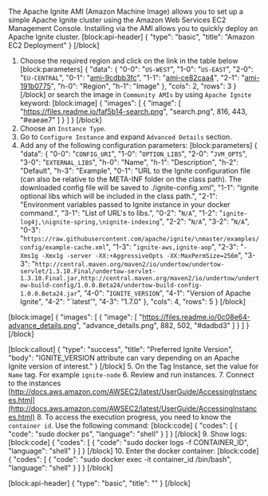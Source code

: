 The Apache Ignite AMI (Amazon Machine Image) allows you to set up a simple Apache Ignite cluster using the Amazon Web Services EC2 Management Console. Installing via the AMI allows you to quickly deploy an Apache Ignite cluster.
[block:api-header]
{
  "type": "basic",
  "title": "Amazon EC2 Deployment"
}
[/block]
1. Choose the required region and click on the link in the table below
[block:parameters]
{
  "data": {
    "0-0": "`US-WEST`",
    "1-0": "`US-EAST`",
    "2-0": "`EU-CENTRAL`",
    "0-1": "[ami-9cdbb3fc](https://console.aws.amazon.com/ec2/home?region=us-west-1#launchAmi=ami-9cdbb3fc)",
    "1-1": "[ami-ce82caa4](https://console.aws.amazon.com/ec2/home?region=us-east-1#launchAmi=ami-ce82caa4)",
    "2-1": "[ami-191b0775](https://console.aws.amazon.com/ec2/home?region=eu-central-1#launchAmi=ami-191b0775)",
    "h-0": "Region",
    "h-1": "Image"
  },
  "cols": 2,
  "rows": 3
}
[/block]
or search the image in `Community AMIs` by using `Apache Ignite` keyword:
[block:image]
{
  "images": [
    {
      "image": [
        "https://files.readme.io/faf5b14-search.png",
        "search.png",
        816,
        443,
        "#eaeae7"
      ]
    }
  ]
}
[/block]
2. Choose an `Instance Type`.
3. Go to `Configure Instance` and expand `Advanced Details` section.
4. Add any of the following configuration parameters:
[block:parameters]
{
  "data": {
    "0-0": "`CONFIG_URI`",
    "1-0": "`OPTION_LIBS`",
    "2-0": "`JVM_OPTS`",
    "3-0": "`EXTERNAL_LIBS`",
    "h-0": "Name",
    "h-1": "Description",
    "h-2": "Default",
    "h-3": "Example",
    "0-1": "URL to the Ignite configuration file (can also be relative to the  META-INF folder on the class path). The downloaded config file will be saved to ./ignite-config.xml",
    "1-1": "Ignite optional libs which will be included in the class path.",
    "2-1": "Environment variables passed to Ignite instance in your docker command.",
    "3-1": "List of URL's to libs.",
    "0-2": "`N/A`",
    "1-2": "`ignite-log4j,\nignite-spring,\nignite-indexing`",
    "2-2": "`N/A`",
    "3-2": "`N/A`",
    "0-3": "`https://raw.githubusercontent.com/apache/ignite/\nmaster/examples/config/example-cache.xml`",
    "1-3": "`ignite-aws,ignite-aop`",
    "2-3": "`-Xms1g -Xmx1g -server -XX:+AggressiveOpts -XX:MaxPermSize=256m`",
    "3-3": "`http://central.maven.org/maven2/io/undertow/undertow-servlet/1.3.10.Final/undertow-servlet-1.3.10.Final.jar,http://central.maven.org/maven2/io/undertow/undertow-build-config/1.0.0.Beta24/undertow-build-config-1.0.0.Beta24.jar`",
    "4-0": "`IGNITE_VERSION`",
    "4-1": "Version of Apache Ignite",
    "4-2": "`latest'",
    "4-3": "1.7.0"
  },
  "cols": 4,
  "rows": 5
}
[/block]

[block:image]
{
  "images": [
    {
      "image": [
        "https://files.readme.io/0c08e64-advance_details.png",
        "advance_details.png",
        882,
        502,
        "#dadbd3"
      ]
    }
  ]
}
[/block]

[block:callout]
{
  "type": "success",
  "title": "Preferred Ignite Version",
  "body": "IGNITE_VERSION attribute can vary depending on an Apache Ignite version of interest."
}
[/block]
5. On the Tag Instance, set the value for `Name` tag. For example `ignite-node`
6. Review and run instances.
7. Connect to the instances [http://docs.aws.amazon.com/AWSEC2/latest/UserGuide/AccessingInstances.html](http://docs.aws.amazon.com/AWSEC2/latest/UserGuide/AccessingInstances.html)
8. To access the execution progress, you need to know the `container id`. Use the following command:
[block:code]
{
  "codes": [
    {
      "code": "sudo docker ps",
      "language": "shell"
    }
  ]
}
[/block]
9. Show logs:
[block:code]
{
  "codes": [
    {
      "code": "sudo docker logs -f CONTAINER_ID",
      "language": "shell"
    }
  ]
}
[/block]
10. Enter the docker container:
[block:code]
{
  "codes": [
    {
      "code": "sudo docker exec -it container_id /bin/bash",
      "language": "shell"
    }
  ]
}
[/block]

[block:api-header]
{
  "type": "basic",
  "title": ""
}
[/block]